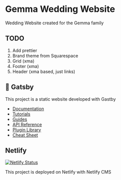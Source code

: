 # Gemma Wedding Website

Wedding Website created for the Gemma family

## TODO

1. Add prettier
2. Brand theme from Squarespace
3. Grid (xma)
4. Footer (xma)
5. Header (xma based, just links)

## 🚀 Gatsby

This project is a static website developed with Gastby

- [Documentation](https://www.gatsbyjs.com/docs/?utm_source=starter&utm_medium=readme&utm_campaign=minimal-starter-ts)
- [Tutorials](https://www.gatsbyjs.com/tutorial/?utm_source=starter&utm_medium=readme&utm_campaign=minimal-starter-ts)
- [Guides](https://www.gatsbyjs.com/tutorial/?utm_source=starter&utm_medium=readme&utm_campaign=minimal-starter-ts)
- [API Reference](https://www.gatsbyjs.com/docs/api-reference/?utm_source=starter&utm_medium=readme&utm_campaign=minimal-starter-ts)
- [Plugin Library](https://www.gatsbyjs.com/plugins?utm_source=starter&utm_medium=readme&utm_campaign=minimal-starter-ts)
- [Cheat Sheet](https://www.gatsbyjs.com/docs/cheat-sheet/?utm_source=starter&utm_medium=readme&utm_campaign=minimal-starter-ts)

## Netlify

[![Netlify Status](https://api.netlify.com/api/v1/badges/9f541ef8-0f7b-4188-9214-af0e59be6141/deploy-status)](https://app.netlify.com/sites/gemma-wedding-2022/deploys)

This project is deployed on Netlify with Netlify CMS
